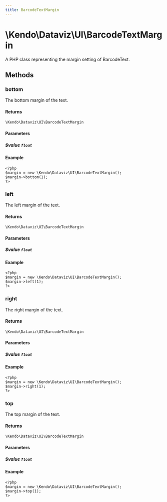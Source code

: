 ```yaml
---
title: BarcodeTextMargin
---
```


# \Kendo\Dataviz\UI\BarcodeTextMargin

A PHP class representing the margin setting of BarcodeText.


## Methods

### bottom
The bottom margin of the text.

#### Returns
`\Kendo\Dataviz\UI\BarcodeTextMargin`

#### Parameters

##### $value `float`



#### Example 
    <?php
    $margin = new \Kendo\Dataviz\UI\BarcodeTextMargin();
    $margin->bottom(1);
    ?>

### left
The left margin of the text.

#### Returns
`\Kendo\Dataviz\UI\BarcodeTextMargin`

#### Parameters

##### $value `float`



#### Example 
    <?php
    $margin = new \Kendo\Dataviz\UI\BarcodeTextMargin();
    $margin->left(1);
    ?>

### right
The right margin of the text.

#### Returns
`\Kendo\Dataviz\UI\BarcodeTextMargin`

#### Parameters

##### $value `float`



#### Example 
    <?php
    $margin = new \Kendo\Dataviz\UI\BarcodeTextMargin();
    $margin->right(1);
    ?>

### top
The top margin of the text.

#### Returns
`\Kendo\Dataviz\UI\BarcodeTextMargin`

#### Parameters

##### $value `float`



#### Example 
    <?php
    $margin = new \Kendo\Dataviz\UI\BarcodeTextMargin();
    $margin->top(1);
    ?>

